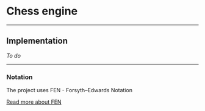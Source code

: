 # Chess engine

---

## Implementation
*To do*

---

### Notation
The project uses FEN - Forsyth–Edwards Notation

[Read more about FEN](https://en.wikipedia.org/wiki/Forsyth–Edwards_Notation)
